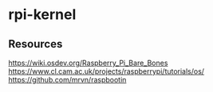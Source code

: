 # rpi-kernel
## Resources
https://wiki.osdev.org/Raspberry_Pi_Bare_Bones
https://www.cl.cam.ac.uk/projects/raspberrypi/tutorials/os/
https://github.com/mrvn/raspbootin
